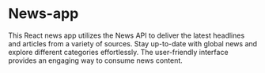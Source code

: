 # News-app
This React news app utilizes the News API to deliver the latest headlines and articles from a variety of sources. Stay up-to-date with global news and explore different categories effortlessly. The user-friendly interface provides an engaging way to consume news content.
